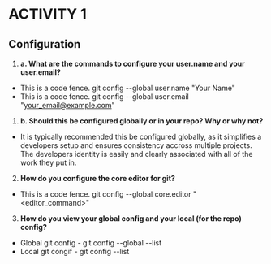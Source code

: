 # **ACTIVITY 1**
## Configuration
1. **a. What are the commands to configure your user.name and your user.email?**
* This is a code fence. git config --global user.name "Your Name"
* This is a code fence. git config --global user.email "your_email@example.com"
1. **b. Should this be configured globally or in your repo? Why or why not?**
* It is typically recommended this be configured globally, as it simplifies a developers setup and ensures consistency accross multiple projects. The developers identity is easily and clearly associated with all of the work they put in. 
2. **How do you configure the core editor for git?**
* This is a code fence. git config --global core.editor "<editor_command>"
3. **How do you view your global config and your local (for the repo) config?**
* Global git config - git config --global --list
* Local git congif - git config --list
